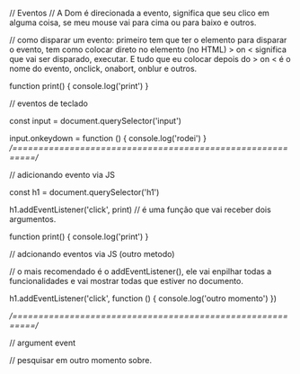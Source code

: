 // Eventos
// A Dom é direcionada a evento, significa que seu clico em alguma coisa, se meu mouse vai para cima ou para baixo e outros.

// como disparar um evento: primeiro tem que ter o elemento para disparar o evento, tem como colocar direto no elemento (no HTML) > on < significa que vai ser disparado, executar. E tudo que eu colocar depois do > on < é o nome do evento, onclick, onabort, onblur e outros.

function print() {
console.log('print')
}

// eventos de teclado

const input = document.querySelector('input')

input.onkeydown = function () {
console.log('rodei')
}
_/==========================================================/_

// adicionando evento via JS

const h1 = document.querySelector('h1')

h1.addEventListener('click', print) // é uma função que vai receber dois argumentos.

function print() {
console.log('print')
}

// adcionando eventos via JS (outro metodo)

// o mais recomendado é o addEventListener(), ele vai enpilhar todas a funcionalidades e vai mostrar todas que estiver no documento.

h1.addEventListener('click', function () {
console.log('outro momento')
})

_/==========================================================/_

// argument event

// pesquisar em outro momento sobre.
